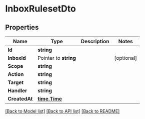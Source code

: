# InboxRulesetDto

## Properties

Name | Type | Description | Notes
------------ | ------------- | ------------- | -------------
**Id** | **string** |  | 
**InboxId** | Pointer to **string** |  | [optional] 
**Scope** | **string** |  | 
**Action** | **string** |  | 
**Target** | **string** |  | 
**Handler** | **string** |  | 
**CreatedAt** | [**time.Time**](time.Time) |  | 

[[Back to Model list]](../README#documentation-for-models) [[Back to API list]](../README#documentation-for-api-endpoints) [[Back to README]](../README)


